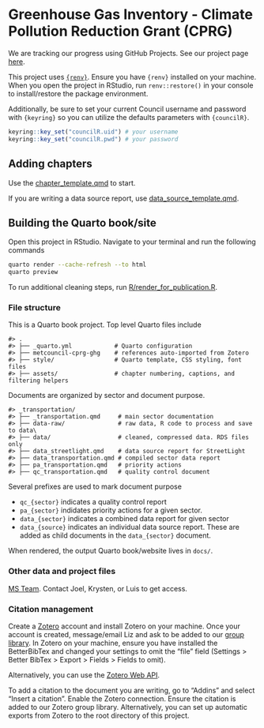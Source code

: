
<!-- README.md is generated from README.Rmd. Please edit that file -->

# Greenhouse Gas Inventory - Climate Pollution Reduction Grant (CPRG)

<!-- badges: start -->
<!-- badges: end -->

We are tracking our progress using GitHub Projects. See our project page
[here](https://github.com/orgs/Metropolitan-Council/projects/8/views/1).

This project uses [`{renv}`](https://rstudio.github.io/renv/index.html).
Ensure you have `{renv}` installed on your machine. When you open the
project in RStudio, run `renv::restore()` in your console to
install/restore the package environment.

Additionally, be sure to set your current Council username and password
with `{keyring}` so you can utilize the defaults parameters with
`{councilR}`.

``` r
keyring::key_set("councilR.uid") # your username
keyring::key_set("councilR.pwd") # your password
```

## Adding chapters

Use the [chapter_template.qmd](chapter_template.qmd) to start.

If you are writing a data source report, use
[data_source_template.qmd](data_source_template.qmd).

## Building the Quarto book/site

Open this project in RStudio. Navigate to your terminal and run the
following commands

``` sh
quarto render --cache-refresh --to html
quarto preview
```

To run additional cleaning steps, run
[R/render_for_publication.R](R/render_for_publication.R).

### File structure

This is a Quarto book project. Top level Quarto files include

    #> .
    #> ├── _quarto.yml            # Quarto configuration
    #> ├── metcouncil-cprg-ghg    # references auto-imported from Zotero
    #> ├── style/                 # Quarto template, CSS styling, font files
    #> ├── assets/                # chapter numbering, captions, and filtering helpers

Documents are organized by sector and document purpose.

    #> _transportation/
    #> ├── _transportation.qmd     # main sector documentation
    #> ├── data-raw/               # raw data, R code to process and save to data\
    #> ├── data/                   # cleaned, compressed data. RDS files only
    #> ├── data_streetlight.qmd    # data source report for StreetLight
    #> ├── data_transportation.qmd # compiled sector data report
    #> ├── pa_transportation.qmd   # priority actions
    #> ├── qc_transportation.qmd   # quality control document

Several prefixes are used to mark document purpose

- `qc_{sector}` indicates a quality control report
- `pa_{sector}` indidates priority actions for a given sector.
- `data_{sector}` indicates a combined data report for given sector
- `data_{source}` indicates an individual data source report. These are
  added as child documents in the `data_{sector}` document.

When rendered, the output Quarto book/website lives in `docs/`.

### Other data and project files

[MS
Team](https://teams.microsoft.com/l/channel/19%3a0ea5e55bb4c8449a98334fc1402d4fae%40thread.skype/GHG%2520Inventory?groupId=44f6d2b9-a73a-4969-9267-de486d00b3b8&tenantId=ddbff68b-482a-4573-81e0-fef8156a4fd0).
Contact Joel, Krysten, or Luis to get access.

### Citation management

Create a [Zotero](https://www.zotero.org/) account and install Zotero on
your machine. Once your account is created, message/email Liz and ask to
be added to our [group
library](https://www.zotero.org/groups/5318360/metcouncil-cprg-ghg/library).
In Zotero on your machine, ensure you have installed the BetterBibTex
and changed your settings to omit the “file” field (Settings \> Better
BibTex \> Export \> Fields \> Fields to omit).

Alternatively, you can use the [Zotero Web
API](https://quarto.org/docs/visual-editor/technical.html#zotero-web-api).

To add a citation to the document you are writing, go to “Addins” and
select “Insert a citation”. Enable the Zotero connection. Ensure the
citation is added to our Zotero group library. Alternatively, you can
set up automatic exports from Zotero to the root directory of this
project.
